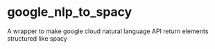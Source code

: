 # google_nlp_to_spacy
A wrapper to make google cloud natural language API return elements structured like spacy
